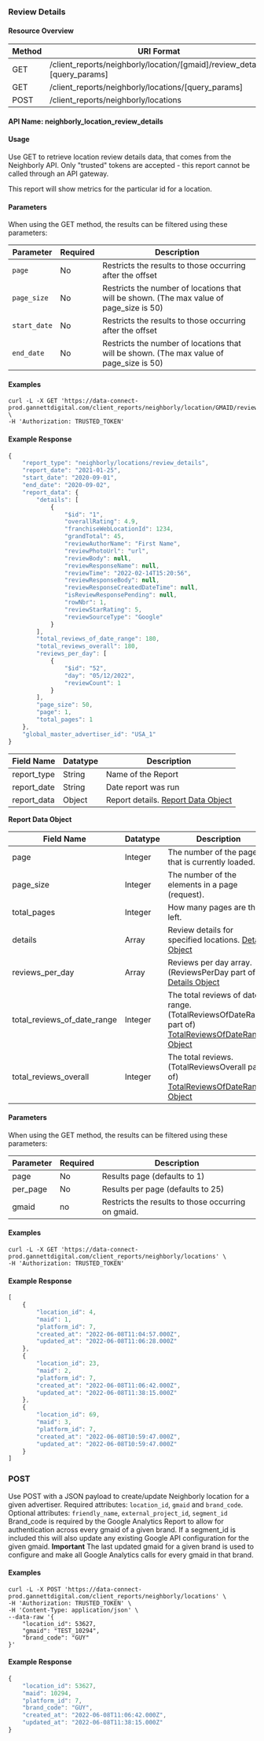 ### Review Details

#### Resource Overview

| Method | URI Format |
|---|---|
| GET | /client_reports/neighborly/location/[gmaid]/review_details?[query_params] |
| GET | /client_reports/neighborly/locations/[query_params] |
| POST | /client_reports/neighborly/locations |

#### API Name: neighborly_location_review_details
#### Usage
Use GET to retrieve location review details data, that comes from the Neighborly API.  Only "trusted" tokens are accepted - this report cannot be called through an API gateway.

This report will show metrics for the particular id for a location.

#### Parameters

When using the GET method, the results can be filtered using these parameters:

| Parameter | Required | Description |
|---|---|---|
|`page`|No|Restricts the results to those occurring after the offset|
|`page_size`|No|Restricts the number of locations that will be shown. (The max value of page_size is 50)|
|`start_date`|No|Restricts the results to those occurring after the offset|
|`end_date`|No|Restricts the number of locations that will be shown. (The max value of page_size is 50)|

#### Examples

```
curl -L -X GET 'https://data-connect-prod.gannettdigital.com/client_reports/neighborly/location/GMAID/review_details' \
-H 'Authorization: TRUSTED_TOKEN'
```

#### Example Response
```javascript
{
    "report_type": "neighborly/locations/review_details",
    "report_date": "2021-01-25",
    "start_date": "2020-09-01",
    "end_date": "2020-09-02",
    "report_data": {
        "details": [
            {
                "$id": "1",
                "overallRating": 4.9,
                "franchiseWebLocationId": 1234,
                "grandTotal": 45,
                "reviewAuthorName": "First Name",
                "reviewPhotoUrl": "url",
                "reviewBody": null,
                "reviewResponseName": null,
                "reviewTime": "2022-02-14T15:20:56",
                "reviewResponseBody": null,
                "reviewResponseCreatedDateTime": null,
                "isReviewResponsePending": null,
                "rowNbr": 1,
                "reviewStarRating": 5,
                "reviewSourceType": "Google"
            }
        ],
        "total_reviews_of_date_range": 180,
        "total_reviews_overall": 180,
        "reviews_per_day": [
            {
                "$id": "52",
                "day": "05/12/2022",
                "reviewCount": 1
            }
        ],
        "page_size": 50,
        "page": 1,
        "total_pages": 1
    },
    "global_master_advertiser_id": "USA_1"
}
```
|Field Name|Datatype|Description|
|---|---|---|
|report_type|String|Name of the Report|
|report_date|String|Date report was run|
|report_data|Object|Report details. [Report Data Object](#reviewdetailsreportdata)|

<a name="reviewdetailsreportdata"></a>
**Report Data Object**

|Field Name|Datatype|Description|
|---|---|---|
|page|Integer|The number of the page that is currently loaded.|
|page_size|Integer|The number of the elements in a page (request).|
|total_pages|Integer|How many pages are there left. |
|details|Array|Review details for specified locations. [Details Object](https://api2-test-unifiedsyncplatform.dwyergroup.com/swagger/index.html)|
|reviews_per_day|Array|Reviews per day array. (ReviewsPerDay part of) [Details Object](https://api2-test-unifiedsyncplatform.dwyergroup.com/swagger/index.html)|
|total_reviews_of_date_range|Integer|The total reviews of date range. (TotalReviewsOfDateRange part of) [TotalReviewsOfDateRange Object](https://api2-test-unifiedsyncplatform.dwyergroup.com/swagger/index.html)|
|total_reviews_overall|Integer|The total reviews. (TotalReviewsOverall part of) [TotalReviewsOfDateRange Object](https://api2-test-unifiedsyncplatform.dwyergroup.com/swagger/index.html)|


#### Parameters

When using the GET method, the results can be filtered using these parameters:

| Parameter | Required | Description |
|---|---|---|
|page|No|Results page (defaults to 1)|
|per_page|No|Results per page (defaults to 25)|
|gmaid|no|Restricts the results to those occurring on gmaid.|

#### Examples

```
curl -L -X GET 'https://data-connect-prod.gannettdigital.com/client_reports/neighborly/locations' \
-H 'Authorization: TRUSTED_TOKEN'
```

#### Example Response
```javascript
[
    {
        "location_id": 4,
        "maid": 1,
        "platform_id": 7,
        "created_at": "2022-06-08T11:04:57.000Z",
        "updated_at": "2022-06-08T11:06:28.000Z"
    },
    {
        "location_id": 23,
        "maid": 2,
        "platform_id": 7,
        "created_at": "2022-06-08T11:06:42.000Z",
        "updated_at": "2022-06-08T11:38:15.000Z"
    },
    {
        "location_id": 69,
        "maid": 3,
        "platform_id": 7,
        "created_at": "2022-06-08T10:59:47.000Z",
        "updated_at": "2022-06-08T10:59:47.000Z"
    }
]
```

### POST

Use POST with a JSON payload to create/update Neighborly location for a given advertiser.
Required attributes: `location_id`, `gmaid` and `brand_code`.
Optional attributes: `friendly_name`, `external_project_id`, `segment_id`
Brand_code is required by the Google Analytics Report to allow for authentication across every gmaid of a given brand.
If a segment_id is included this will also update any existing Google API configuration for the given gmaid.
**Important** The last updated gmaid for a given brand is used to configure and make all Google Analytics calls for every gmaid in that brand.

#### Examples

```
curl -L -X POST 'https://data-connect-prod.gannettdigital.com/client_reports/neighborly/locations' \
-H 'Authorization: TRUSTED_TOKEN' \
-H 'Content-Type: application/json' \
--data-raw '{
    "location_id": 53627,
    "gmaid": "TEST_10294",
    "brand_code": "GUY"
}'
```

#### Example Response
```javascript
{
    "location_id": 53627,
    "maid": 10294,
    "platform_id": 7,
    "brand_code": "GUY",
    "created_at": "2022-06-08T11:06:42.000Z",
    "updated_at": "2022-06-08T11:38:15.000Z"
}